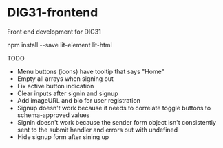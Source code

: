 # DIG31-frontend
Front end development for DIG31

npm install --save lit-element lit-html

TODO
- Menu buttons (icons) have tooltip that says "Home"
- Empty all arrays when signing out
- Fix active button indication
- Clear inputs after signin and signup
- Add imageURL and bio for user registration
- Signup doesn't work because it needs to correlate toggle buttons to schema-approved values
- Signin doesn't work because the sender form object isn't consistently sent to the submit handler and errors out with undefined
-  Hide signup form after sining up